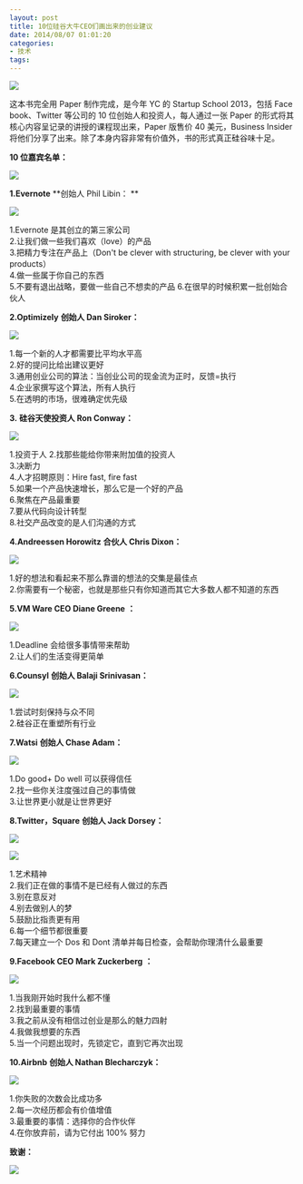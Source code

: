 ```yaml
---
layout: post
title: 10位硅谷大牛CEO们画出来的创业建议
date: 2014/08/07 01:01:20
categories:
- 技术
tags:
---
```


![](http://pics.naaln.com/blog/2019-05-14-123543.jpg-basicBlog)

这本书完全用 Paper 制作完成，是今年 YC 的 Startup School 2013，包括 Face book、Twitter 等公司的 10 位创始人和投资人，每人通过一张 Paper 的形式将其核心内容呈记录的讲授的课程现出来，Paper 版售价 40 美元，Business Insider 将他们分享了出来。除了本身内容非常有价值外，书的形式真正硅谷味十足。

**10 位嘉宾名单：**

![](http://pics.naaln.com/blog/2019-05-14-123544.jpg-basicBlog)

**1.Evernote** **创始人 Phil Libin： **

![](http://pics.naaln.com/blog/2019-05-14-123546.jpg-basicBlog)

1.Evernote 是其创立的第三家公司<br />
2.让我们做一些我们喜欢（love）的产品<br />
3.把精力专注在产品上（Don't be clever with structuring, be clever with your products）<br />
4.做一些属于你自己的东西<br />
5.不要有退出战略，要做一些自己不想卖的产品 6.在很早的时候积累一批创始合伙人

**2.Optimizely** **创始人 Dan Siroker：**

![](http://pics.naaln.com/blog/2019-05-14-123544.jpg-basicBlog)

1.每一个新的人才都需要比平均水平高<br />
2.好的提问比给出建议更好<br />
3.通用创业公司的算法：当创业公司的现金流为正时，反馈=执行<br />
4.企业家撰写这个算法，所有人执行<br />
5.在透明的市场，很难确定优先级

**3.** **硅谷天使投资人 Ron Conway：**

![](http://pics.naaln.com/blog/2019-05-14-123548.jpg-basicBlog)

1.投资于人 2.找那些能给你带来附加值的投资人<br />
3.决断力<br />
4.人才招聘原则：Hire fast, fire fast<br />
5.如果一个产品快速增长，那么它是一个好的产品<br />
6.聚焦在产品最重要<br />
7.要从代码向设计转型<br />
8.社交产品改变的是人们沟通的方式

**4.Andreessen Horowitz** **合伙人 Chris Dixon：**

![](http://pics.naaln.com/blog/2019-05-14-123549.jpg-basicBlog)

1.好的想法和看起来不那么靠谱的想法的交集是最佳点<br />
2.你需要有一个秘密，也就是那些只有你知道而其它大多数人都不知道的东西

**5.VM Ware CEO Diane Greene** **：**

![](http://pics.naaln.com/blog/2019-05-14-123550.jpg-basicBlog)

1.Deadline 会给很多事情带来帮助<br />
2.让人们的生活变得更简单

**6.Counsyl** **创始人 Balaji Srinivasan：**

![](http://pics.naaln.com/blog/2019-05-14-123550.jpg-basicBlog)

1.尝试时刻保持与众不同<br />
2.硅谷正在重塑所有行业

**7.Watsi** **创始人 Chase Adam：**

![](http://pics.naaln.com/blog/2019-05-14-123550.jpg-basicBlog)

1.Do good+ Do well 可以获得信任<br />
2.找一些你关注度强过自己的事情做<br />
3.让世界更小就是让世界更好

**8.Twitter，Square** **创始人 Jack Dorsey：**

![](http://pics.naaln.com/blog/2019-05-14-123553.jpg-basicBlog)

![](http://pics.naaln.com/blog/2019-01-14-061700.jpg-basicBlog)

1.艺术精神<br />
2.我们正在做的事情不是已经有人做过的东西<br />
3.别在意反对<br />
4.别去做别人的梦<br />
5.鼓励比指责更有用<br />
6.每一个细节都很重要<br />
7.每天建立一个 Dos 和 Dont 清单并每日检查，会帮助你理清什么最重要

**9.Facebook CEO Mark Zuckerberg** **：**

![](http://pics.naaln.com/blog/2019-05-14-123554.jpg-basicBlog)

1.当我刚开始时我什么都不懂<br />
2.找到最重要的事情<br />
3.我之前从没有相信过创业是那么的魅力四射<br />
4.我做我想要的东西<br />
5.当一个问题出现时，先锁定它，直到它再次出现

**10.Airbnb** **创始人 Nathan Blecharczyk：**

![](http://pics.naaln.com/blog/2019-05-14-123558.jpg-basicBlog)

1.你失败的次数会比成功多<br />
2.每一次经历都会有价值增值<br />
3.最重要的事情：选择你的合作伙伴<br />
4.在你放弃前，请为它付出 100% 努力

**致谢：**

![](http://pics.naaln.com/blog/2019-05-14-123559.jpg-basicBlog)

